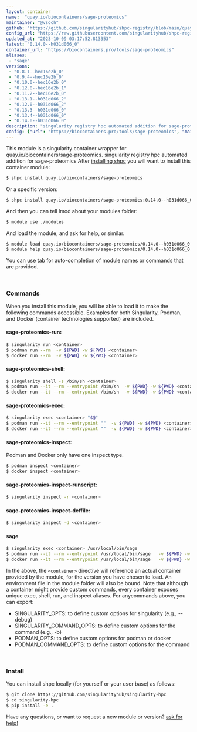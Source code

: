 ```yaml
---
layout: container
name:  "quay.io/biocontainers/sage-proteomics"
maintainer: "@vsoch"
github: "https://github.com/singularityhub/shpc-registry/blob/main/quay.io/biocontainers/sage-proteomics/container.yaml"
config_url: "https://raw.githubusercontent.com/singularityhub/shpc-registry/main/quay.io/biocontainers/sage-proteomics/container.yaml"
updated_at: "2023-10-09 03:17:52.813353"
latest: "0.14.0--h031d066_0"
container_url: "https://biocontainers.pro/tools/sage-proteomics"
aliases:
 - "sage"
versions:
 - "0.8.1--hec16e2b_0"
 - "0.9.4--hec16e2b_0"
 - "0.10.0--hec16e2b_0"
 - "0.12.0--hec16e2b_1"
 - "0.11.2--hec16e2b_0"
 - "0.13.1--h031d066_2"
 - "0.12.0--h031d066_2"
 - "0.13.3--h031d066_0"
 - "0.13.4--h031d066_0"
 - "0.14.0--h031d066_0"
description: "singularity registry hpc automated addition for sage-proteomics"
config: {"url": "https://biocontainers.pro/tools/sage-proteomics", "maintainer": "@vsoch", "description": "singularity registry hpc automated addition for sage-proteomics", "latest": {"0.14.0--h031d066_0": "sha256:3d53cca352e16935def040797f19dffbe69b754d22d6639353765587f3e0e5e2"}, "tags": {"0.8.1--hec16e2b_0": "sha256:c66ead864888868623284914f811e4c4c2894a8bb7bb6d55f55bb5aae15dcf6f", "0.9.4--hec16e2b_0": "sha256:ec89353ebcdda930283732d7bf904bc5d624a2f864672ea24d467066afaa8087", "0.10.0--hec16e2b_0": "sha256:6c3566fa2397f6207eea2789c1d6b5264f31bea18653e9def0c5ae1c090c30dc", "0.12.0--hec16e2b_1": "sha256:f4aff128364a8c0c318596f1c1c3c31ab59d5b2d9088f8553362954e33c35c38", "0.11.2--hec16e2b_0": "sha256:00037d543207ec084b4e858b49607811adcb1d694b8099c62fb9df63b4159fc3", "0.13.1--h031d066_2": "sha256:a9353047698f34b19f0f5b69d279e02dde8b8da986f0b47445727a352c72af44", "0.12.0--h031d066_2": "sha256:bf70218d2aeda12c75d91f1d1e0073bb2612c83160f0c82e491da19c9cc3ae92", "0.13.3--h031d066_0": "sha256:6c51bb044ab6966ae09047f536e04017b6a9a01b0d304500de4347d3c00d0715", "0.13.4--h031d066_0": "sha256:de2181bc412001c4ec8e8565d104a3d1ea4a20efe0817d801f02f4d77adead15", "0.14.0--h031d066_0": "sha256:3d53cca352e16935def040797f19dffbe69b754d22d6639353765587f3e0e5e2"}, "docker": "quay.io/biocontainers/sage-proteomics", "aliases": {"sage": "/usr/local/bin/sage"}}
---
```


This module is a singularity container wrapper for quay.io/biocontainers/sage-proteomics.
singularity registry hpc automated addition for sage-proteomics
After [installing shpc](#install) you will want to install this container module:


```bash
$ shpc install quay.io/biocontainers/sage-proteomics
```

Or a specific version:

```bash
$ shpc install quay.io/biocontainers/sage-proteomics:0.14.0--h031d066_0
```

And then you can tell lmod about your modules folder:

```bash
$ module use ./modules
```

And load the module, and ask for help, or similar.

```bash
$ module load quay.io/biocontainers/sage-proteomics/0.14.0--h031d066_0
$ module help quay.io/biocontainers/sage-proteomics/0.14.0--h031d066_0
```

You can use tab for auto-completion of module names or commands that are provided.

<br>

### Commands

When you install this module, you will be able to load it to make the following commands accessible.
Examples for both Singularity, Podman, and Docker (container technologies supported) are included.

#### sage-proteomics-run:

```bash
$ singularity run <container>
$ podman run --rm  -v ${PWD} -w ${PWD} <container>
$ docker run --rm  -v ${PWD} -w ${PWD} <container>
```

#### sage-proteomics-shell:

```bash
$ singularity shell -s /bin/sh <container>
$ podman run --it --rm --entrypoint /bin/sh  -v ${PWD} -w ${PWD} <container>
$ docker run --it --rm --entrypoint /bin/sh  -v ${PWD} -w ${PWD} <container>
```

#### sage-proteomics-exec:

```bash
$ singularity exec <container> "$@"
$ podman run --it --rm --entrypoint ""  -v ${PWD} -w ${PWD} <container> "$@"
$ docker run --it --rm --entrypoint ""  -v ${PWD} -w ${PWD} <container> "$@"
```

#### sage-proteomics-inspect:

Podman and Docker only have one inspect type.

```bash
$ podman inspect <container>
$ docker inspect <container>
```

#### sage-proteomics-inspect-runscript:

```bash
$ singularity inspect -r <container>
```

#### sage-proteomics-inspect-deffile:

```bash
$ singularity inspect -d <container>
```


#### sage

```bash
$ singularity exec <container> /usr/local/bin/sage
$ podman run --it --rm --entrypoint /usr/local/bin/sage   -v ${PWD} -w ${PWD} <container> -c " $@"
$ docker run --it --rm --entrypoint /usr/local/bin/sage   -v ${PWD} -w ${PWD} <container> -c " $@"
```



In the above, the `<container>` directive will reference an actual container provided
by the module, for the version you have chosen to load. An environment file in the
module folder will also be bound. Note that although a container
might provide custom commands, every container exposes unique exec, shell, run, and
inspect aliases. For anycommands above, you can export:

 - SINGULARITY_OPTS: to define custom options for singularity (e.g., --debug)
 - SINGULARITY_COMMAND_OPTS: to define custom options for the command (e.g., -b)
 - PODMAN_OPTS: to define custom options for podman or docker
 - PODMAN_COMMAND_OPTS: to define custom options for the command

<br>

### Install

You can install shpc locally (for yourself or your user base) as follows:

```bash
$ git clone https://github.com/singularityhub/singularity-hpc
$ cd singularity-hpc
$ pip install -e .
```

Have any questions, or want to request a new module or version? [ask for help!](https://github.com/singularityhub/singularity-hpc/issues)